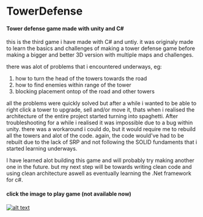 # TowerDefense
#### Tower defense game made with unity and C# 

this is the third game i have made with C# and untiy. it was originaly made to learn the basics and challenges
of making a tower defense game before making a bigger and better 3D version with multiple maps and challenges.

there was alot of problems that i encountered underways, eg:
1. how to turn the head of the towers towards the road
2. how to find enemies within range of the tower
3. blocking placement ontop of the road and other towers

all the problems were quickly solved but after a while i wanted to be able to right click a tower
to upgrade, sell and/or move it, thats when i realised the architecture of the entire project 
started turning into spaghetti. After troubleshooting for a while i realised it was impossible due to
a bug within unity. there was a workaround i could do, but it would require me to rebuild all the towers and alot of the code.
again, the code would've had to be rebuilt due to the lack of SRP and not following the SOLID fundaments that i
started learning underways.

I have learned alot building this game and will probably try making another one in the future. but my next step will
be towards writing clean code and using clean architecture aswell as eventually learning the .Net framework for c#.

#### click the image to play game (not available now)

[![alt text](https://i.gyazo.com/1fe27a707cfbd22547c334e5e3e867a6.jpg)](https://placeholder.com)
